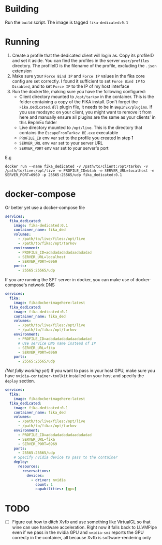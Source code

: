 # Building
Run the `build` script. The image is tagged `fika-dedicated:0.1`

# Running
1. Create a profile that the dedicated client will login as. Copy its profileID and set it aside. 
   You can find the profiles in the server `user/profiles` directory. The profileID is the filename of the profile, excluding the `.json` extension
2. Make sure your `Force Bind IP` and `Force IP` values in the fika core config are set correctly. I found it sufficient to set `Force Bind IP` to `Disabled`, and to set `Force IP` to the IP of my host interface
3. Run the dockerfile, making sure you have the following configured:
    - Client directory mounted to `/opt/tarkov` in the container. This is the folder containing a copy of the FIKA install.
      Don't forget the `Fika.Dedicated.dll` plugin file, it needs to be in `BepInEx/plugins`.
      If you use modsync on your client, you might want to remove it from here and manually ensure all plugins are the same as your clients' in this BepInEx folder 
    - Live directory mounted to `/opt/live`. This is the directory that contains the `EscapeFromTarkov_BE.exe` executable
    - `PROFILE_ID` env var set to the profile you created in step 1
    - `SERVER_URL` env var set to your server URL
    - `SERVER_PORT` env var set to your server's port

E.g
```Shell
docker run --name fika_dedicated -v /path/to/client:/opt/tarkov -v /path/to/live:/opt/live -e PROFILE_ID=blah -e SERVER_URL=localhost -e SERVER_PORT=6969 -p 25565:25565/udp fika_dedicated:0.1
```

# docker-compose
Or better yet use a docker-compose file
```yaml
services:
  fika_dedicated:
    image: fika-dedicated:0.1
    container_name: fika_ded
    volumes:
      - /path/to/live/files:/opt/live
      - /path/to/fika:/opt/tarkov
    environment:
      - PROFILE_ID=adadadadadadaadadadad
      - SERVER_URL=localhost
      - SERVER_PORT=6969
    ports:
      - 25565:25565/udp
```

If you are running the SPT server in docker, you can make use of docker-compose's network DNS 
```yaml
services:
  fika:
    image: fikadockerimagehere:latest
  fika_dedicated:
    image: fika-dedicated:0.1
    container_name: fika_ded
    volumes:
      - /path/to/live/files:/opt/live
      - /path/to/fika:/opt/tarkov
    environment:
      - PROFILE_ID=adadadadadadaadadadad
      # Use service DNS name instead of IP
      - SERVER_URL=fika
      - SERVER_PORT=6969
    ports:
      - 25565:25565/udp
```

*(Not fully working yet)* If you want to pass in your host GPU, make sure you have `nvidia-container-toolkit` installed on your host and specify the `deploy` section.
```yaml
services:
  fika:
    image: fikadockerimagehere:latest
  fika_dedicated:
    image: fika-dedicated:0.1
    container_name: fika_ded
    volumes:
      - /path/to/live/files:/opt/live
      - /path/to/fika:/opt/tarkov
    environment:
      - PROFILE_ID=adadadadadadaadadadad
      - SERVER_URL=fika
      - SERVER_PORT=6969
    ports:
      - 25565:25565/udp
    # Specify nvidia device to pass to the container
    deploy:
      resources:
        reservations:
          devices:
            - driver: nvidia
              count: 1
              capabilities: [gpu]
```

# TODO
- [ ] Figure out how to ditch Xvfb and use something like VirtualGL so that wine can use hardware acceleration.
  Right now it falls back to LLVMPipe even if we pass in the nvidia GPU and `nvidia-smi` reports the GPU correcty in the container, all because Xvfb is software-rendering only
